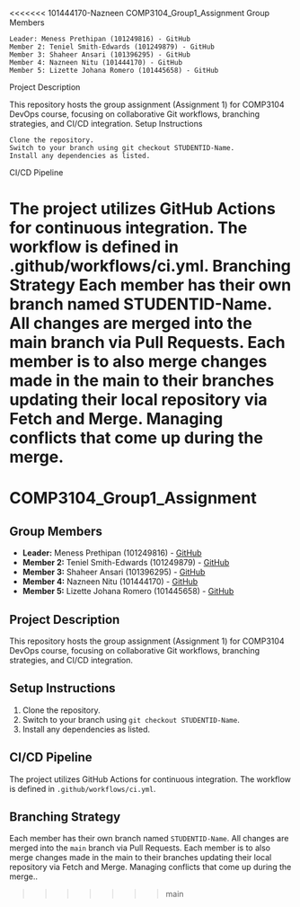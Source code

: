 <<<<<<< 101444170-Nazneen
COMP3104_Group1_Assignment
Group Members

    Leader: Meness Prethipan (101249816) - GitHub
    Member 2: Teniel Smith-Edwards (101249879) - GitHub
    Member 3: Shaheer Ansari (101396295) - GitHub
    Member 4: Nazneen Nitu (101444170) - GitHub
    Member 5: Lizette Johana Romero (101445658) - GitHub

Project Description

This repository hosts the group assignment (Assignment 1) for COMP3104 DevOps course, focusing on collaborative Git workflows, branching strategies, and CI/CD integration.
Setup Instructions

    Clone the repository.
    Switch to your branch using git checkout STUDENTID-Name.
    Install any dependencies as listed.

CI/CD Pipeline

The project utilizes GitHub Actions for continuous integration. The workflow is defined in .github/workflows/ci.yml.
Branching Strategy
Each member has their own branch named STUDENTID-Name. All changes are merged into the main branch via Pull Requests. Each member is to also merge changes made in the main to their branches updating their local repository via Fetch and Merge. Managing conflicts that come up during the merge.
=======
# COMP3104_Group1_Assignment
## Group Members
- **Leader:** Meness Prethipan (101249816) - [GitHub](https://github.com/Meness428)
- **Member 2:** Teniel Smith-Edwards (101249879) - [GitHub](https://github.com/TenielS-E)
- **Member 3:** Shaheer Ansari (101396295) - [GitHub](https://github.com/Shaheerios)
- **Member 4:** Nazneen Nitu (101444170) - [GitHub](https://github.com/nazneennitu)
- **Member 5:** Lizette Johana Romero (101445658) - [GitHub](https://github.com/Johana101445658)
## Project Description
This repository hosts the group assignment (Assignment 1) for COMP3104 DevOps course, focusing on collaborative Git workflows, branching strategies, and CI/CD integration.
## Setup Instructions
1. Clone the repository.
2. Switch to your branch using `git checkout STUDENTID-Name`.
3. Install any dependencies as listed.
## CI/CD Pipeline
The project utilizes GitHub Actions for continuous integration. The workflow is defined in `.github/workflows/ci.yml`.
## Branching Strategy
Each member has their own branch named `STUDENTID-Name`. All changes are merged into the `main` branch via Pull Requests.
Each member is to also merge changes made in the main to their branches updating their local repository via Fetch and Merge.
Managing conflicts that come up during the merge..
>>>>>>> main

